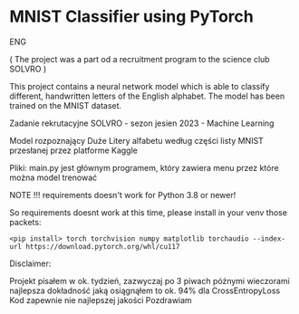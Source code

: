 # MNIST Classifier using PyTorch

ENG

( The project was a part od a recruitment program to the science club SOLVRO )

This project contains a neural network model which is able to classify different, handwritten letters of the English alphabet. The model has been trained on the MNIST dataset.



Zadanie rekrutacyjne SOLVRO - sezon jesien 2023 - Machine Learning

Model rozpoznający Duże Litery alfabetu według części listy MNIST przesłanej przez platforme Kaggle

Pliki:
main.py jest głównym programem, który zawiera menu przez które można model trenować

NOTE !!!
requirements doesn't work for Python 3.8 or newer!

So requirements doesnt work at this time, please install in your venv those packets:

```<pip install> torch torchvision numpy matplotlib torchaudio --index-url https://download.pytorch.org/whl/cu117```


Disclaimer:

Projekt pisałem w ok. tydzień, zazwyczaj po 3 piwach późnymi wieczorami
najlepsza dokładność jaką osiągnąłem to ok. 94% dla CrossEntropyLoss 
Kod zapewnie nie najlepszej jakości 
Pozdrawiam
